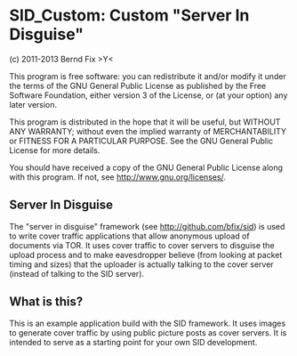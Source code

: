 
SID_Custom: Custom "Server In Disguise"
=======================================

(c) 2011-2013 Bernd Fix   >Y<

This program is free software: you can redistribute it and/or modify
it under the terms of the GNU General Public License as published by
the Free Software Foundation, either version 3 of the License, or (at
your option) any later version.

This program is distributed in the hope that it will be useful, but
WITHOUT ANY WARRANTY; without even the implied warranty of
MERCHANTABILITY or FITNESS FOR A PARTICULAR PURPOSE.  See the GNU
General Public License for more details.

You should have received a copy of the GNU General Public License
along with this program.  If not, see <http://www.gnu.org/licenses/>.

Server In Disguise
------------------

The "server in disguise" framework (see http://github.com/bfix/sid) is
used to write cover traffic applications that allow anonymous upload of
documents via TOR. It uses cover traffic to cover servers to disguise
the upload process and to make eavesdropper believe (from looking at
packet timing and sizes) that the uploader is actually talking to the
cover server (instead of talking to the SID server).

What is this?
------------- 

This is an example application build with the SID framework. It uses images
to generate cover traffic by using public picture posts as cover servers. It
is intended to serve as a starting point for your own SID development.  
